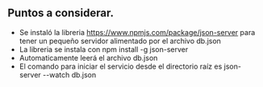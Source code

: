 ## Puntos a considerar.
- Se instaló la libreria https://www.npmjs.com/package/json-server para tener un pequeño servidor alimentado por el archivo db.json
- La libreria se instala con npm install -g json-server
- Automaticamente leerá el archivo db.json
- El comando para iniciar el servicio desde el directorio raíz es json-server --watch db.json
